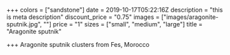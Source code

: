 +++
colors = ["sandstone"]
date = 2019-10-17T05:22:16Z
description = "this is meta description"
discount_price = "0.75"
images = ["images/aragonite-sputnik.jpg", ""]
price = "1"
sizes = ["small", "medium", "large"]
title = "Aragonite sputnik"

+++
Aragonite sputnik clusters from Fes, Morocco